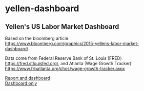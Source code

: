 # yellen-dashboard

## Yellen's US Labor Market Dashboard

Based on the bloomberg article https://www.bloomberg.com/graphics/2015-yellens-labor-market-dashboard/

Data come from Federal Reserve Bank of St. Louis (FRED) https://fred.stlouisfed.org/, and Atlanta (Wage Growth Tracker) https://www.frbatlanta.org/chcs/wage-growth-tracker.aspx

[Report and dashboard](yellen-dashboard.md)  
[Dashboard only](output/Yellen.pdf)